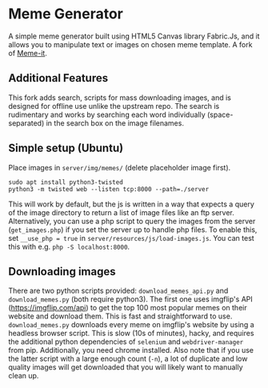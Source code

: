 # Meme Generator
A simple meme generator built using HTML5 Canvas library Fabric.Js, and it allows you to manipulate text or images on chosen meme template. A fork of [Meme-it](https://github.com/Abd3lwahab/Meme-It).

## Additional Features
This fork adds search, scripts for mass downloading images, and is designed for offline use unlike the upstream repo. The search is rudimentary and works by searching each word individually (space-separated) in the search box on the image filenames.

## Simple setup (Ubuntu)
Place images in `server/img/memes/` (delete placeholder image first).
```
sudo apt install python3-twisted
python3 -m twisted web --listen tcp:8000 --path=./server
```
This will work by default, but the js is written in a way that expects a query
of the image directory to return a list of image files like an ftp server.
Alternatively, you can use a php script to query the images from the server
(`get_images.php`) if you set the server up to handle php files. To enable
this, set `__use_php = true` in `server/resources/js/load-images.js`. You can
test this with e.g. `php -S localhost:8000`.


## Downloading images
There are two python scripts provided: `download_memes_api.py` and `download_memes.py` (both require python3). The first one uses imgflip's API (https://imgflip.com/api) to get the top 100 most popular memes on their website and download them. This is fast and straightforward to use. `download_memes.py` downloads every meme on imgflip's website by using a headless browser script. This is slow (10s of minutes), hacky, and requires the additional python dependencies of `selenium` and `webdriver-manager` from pip. Additionally, you need chrome installed. Also note that if you use the latter script with a large enough count (`-n`), a lot of duplicate and low quality images will get downloaded that you will likely want to manually clean up.